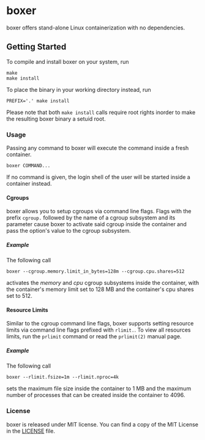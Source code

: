 # boxer

boxer offers stand-alone Linux containerization with no dependencies.

## Getting Started

To compile and install boxer on your system, run

```shell
make
make install
```

To place the binary in your working directory instead, run

```shell
PREFIX='.' make install
```

Please note that both `make install` calls require root rights
inorder to make the resulting boxer binary a setuid root.

### Usage

Passing any command to boxer will execute the command inside a fresh
container.

```shell
boxer COMMAND...
```

If no command is given, the login shell of the user will be started inside
a container instead.

#### Cgroups

boxer allows you to setup cgroups via command line flags. Flags with the
prefix `cgroup.` followed by the name of a cgroup subsystem and its parameter
cause boxer to activate said cgroup inside the container and pass the option's
value to the cgroup subsystem.

##### Example

The following call

```shell
boxer --cgroup.memory.limit_in_bytes=128m --cgroup.cpu.shares=512
```

activates the *memory* and *cpu* cgroup subsystems inside the container,
with the container's memory limit set to 128 MB and the container's cpu shares
set to 512.

#### Resource Limits

Similar to the cgroup command line flags, boxer supports setting resource
limits via command line flags prefixed with `rlimit.`. To view all
resources limits, run the `prlimit` command or read the `prlimit(2)` manual
page.

##### Example

The following call

```shell
boxer --rlimit.fsize=1m --rlimit.nproc=4k
```

sets the maximum file size inside the container to 1 MB and the
maximum number of processes that can be created inside the container to 4096.

### License

boxer is released under MIT license.
You can find a copy of the MIT License in the [LICENSE](./LICENSE) file.
